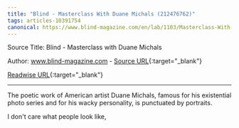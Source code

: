 ```yaml
---
title: "Blind - Masterclass With Duane Michals (212476762)"
tags: articles-10391754
canonical: https://www.blind-magazine.com/en/lab/1103/Masterclass-With-Duane-Michals
---
```


Source Title: Blind - Masterclass with Duane Michals

Author: www.blind-magazine.com - [Source URL](https://www.blind-magazine.com/en/lab/1103/Masterclass-With-Duane-Michals){:target="_blank"}

[Readwise URL](https://readwise.io/open/212476762){:target="_blank"}

---

The poetic work of American artist Duane Michals, famous for his existential photo series and for his wacky personality, is punctuated by portraits.

I don't care what people look like,
